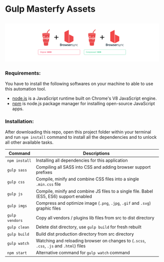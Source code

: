 # Gulp Masterfy Assets

## ![alt text](preview.png)

### Requirements:

You have to install the following softwares on your machine to able to use this automation tool.

-   [node.js](https://nodejs.org/en/) is a JavaScript runtime built on Chrome's V8 JavaScript engine.
-   [npm](https://www.npmjs.com/) is node.js package manager for installing open-source JavaScript apps.

### Installation:

After downloading this repo, open this project folder within your terminal and run `npm install` command to install all the dependencies and to unlock all other available tasks.

| Command        | Descriptions                                                                            |
| -------------- | --------------------------------------------------------------------------------------- |
| `npm install`  | Installing all dependencies for this application                                        |
| `gulp sass`    | Compiling all SASS into CSS and adding browser support prefixes                         |
| `gulp css`     | Compile, minify and combine CSS files into a single `.min.css` file                     |
| `gulp js`      | Compile, minify and combine JS files to a single file. Babel (ES5, ES6) support enabled |
| `gulp imgs`    | Compress and optimize image (`.png`, `.jpg`, `.gif` and `.svg`) graphic files           |
| `gulp vendors` | Copy all vendors / plugins lib files from src to dist directory                         |
| `gulp clean`   | Delete dist directory, use `gulp build` for fresh rebuilt                               |
| `gulp build`   | Build dist production directory from src directory                                      |
| `gulp watch`   | Watching and reloading browser on changes to (`.scss`, `.css`, `.js` and `.html`) files |
| `npm start`    | Alternative command for `gulp watch` command                                            |
